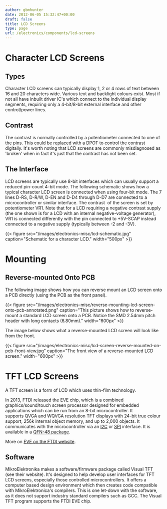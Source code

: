 ```yaml
---
author: gbmhunter
date: 2012-06-05 15:32:47+00:00
draft: false
title: LCD Screens
type: page
url: /electronics/components/lcd-screens
---
```


# Character LCD Screens

## Types

Character LCD screens can typically display 1, 2 or 4 rows of text between 16 and 20 characters wide. Various text and backlight colours exist. Most if not all have inbuilt driver IC's which connect to the individual display segments, requiring only a 4-bit/8-bit external interface and other control/power lines.

## Contrast

The contrast is normally controlled by a potentiometer connected to one of the pins. This could be replaced with a DPOT to control the contrast digitally. It's worth noting that LCD screens are commonly misdiagnosed as 'broken' when in fact it's just that the contrast has not been set.

## The Interface

LCD screens are typically use 8-bit interfaces which can usually support a reduced pin-count 4-bit mode. The following schematic shows how a typical character LCD screen is connected when using four-bit mode. The 7 lines D-RS, D-R/W, D-EN and D-D4 through D-D7 are connected to a microcontroller or similar interface. The contrast  of the screen is set by potentiometer VR1. Note that for a LCD requiring a negative contrast supply (the one shown is for a LCD with an internal negative-voltage generator), VR1 is connected differently with the pin connected to +5V-SCAP instead connected to a negative supply (typically between -2 and -3V).

{{< figure src="/images/electronics-misc/lcd-schematic.jpg" caption="Schematic for a character LCD."  width="500px" >}}

# Mounting

## Reverse-mounted Onto PCB

The following image shows how you can reverse mount an LCD screen onto a PCB directly (using the PCB as the front panel).

{{< figure src="/images/electronics-misc/reverse-mounting-lcd-screen-onto-pcb-annotated.png" caption="This picture shows how to reverse-mount a standard LCD screen onto a PCB. Notice the SMD 2.54mm pitch header with long contacts (6.80mm)."  width="600px" >}}

The image below shows what a reverse-mounted LCD screen will look like from the front.

{{< figure src="/images/electronics-misc/lcd-screen-reverse-mounted-on-pcb-front-view.jpg" caption="The front view of a reverse-mounted LCD screen."  width="600px" >}}

# TFT LCD Screens

A TFT screen is a form of LCD which uses thin-film technology.

In 2013, FTDI released the EVE chip, which is a combined graphics/sound/touch screen processor designed for embedded applications which can be run from an 8-bit microcontroller. It supports QVGA and WQVGA resolution TFT displays with 24-bit true colour support, 256k internal object memory, and up to 2,000 objects. It communicates with the microcontroller via an [I2C](http://blog.mbedded.ninja/electronics/circuit-design/communication-protocols/i2c-protocol) or [SPI](http://blog.mbedded.ninja/electronics/circuit-design/communication-protocols/spi-protocol) interface. It is available in a [QFN-48 package](http://blog.mbedded.ninja/electronics/circuit-design/component-packages#qfn).

More on [EVE on the FTDI website](http://www.ftdichip.com/EVE.htm).

## Software

MikroElektronika makes a software/firmware package called Visual TFT (see their website). It's designed to help develop user interfaces for TFT LCD screens, especially those controlled microcontrollers. It offers a computer based design environment which then creates code compatible with MikroElektronica's compilers. This is one let-down with the software, as it does not support industry standard compilers such as GCC. The Visual TFT program supports the FTDI EVE chip.
